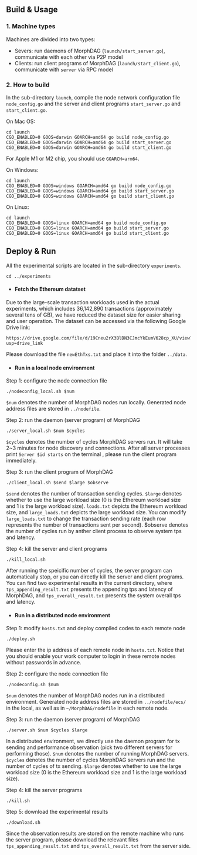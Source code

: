 ## Build & Usage

### 1. Machine types

Machines are divided into two types:

- Severs: run daemons of MorphDAG (`launch/start_server.go`), communicate with each other via P2P model
- Clients: run client programs of MorphDAG (`launch/start_client.go`), communicate with `server` via RPC model

### 2. How to build

In the sub-directory `launch`, compile the node network configuration file `node_config.go` and the server and client programs `start_server.go` and `start_client.go`. 

On Mac OS:

```shell
cd launch
CGO_ENABLED=0 GOOS=darwin GOARCH=amd64 go build node_config.go
CGO_ENABLED=0 GOOS=darwin GOARCH=amd64 go build start_server.go
CGO_ENABLED=0 GOOS=darwin GOARCH=amd64 go build start_client.go
```

For Apple M1 or M2 chip, you should use `GOARCH=arm64`.

On Windows:

```shell
cd launch
CGO_ENABLED=0 GOOS=windows GOARCH=amd64 go build node_config.go
CGO_ENABLED=0 GOOS=windows GOARCH=amd64 go build start_server.go
CGO_ENABLED=0 GOOS=windows GOARCH=amd64 go build start_client.go
```

On Linux:

```shell
cd launch
CGO_ENABLED=0 GOOS=linux GOARCH=amd64 go build node_config.go
CGO_ENABLED=0 GOOS=linux GOARCH=amd64 go build start_server.go
CGO_ENABLED=0 GOOS=linux GOARCH=amd64 go build start_client.go
```

## Deploy & Run

All the experimental scripts are located in the sub-directory `experiments`.

```shell
cd ../experiments
```

- #### Fetch the Ethereum datatset

Due to the large-scale transaction workloads used in the actual experiments, which includes 36,142,890 transactions (approximately several tens of GB), we have reduced the dataset size for easier sharing and user operation. The dataset can be accessed via the following Google Drive link:

```
https://drive.google.com/file/d/19Cneu2rX3BlDN3CJmcYkEumV628cp_XU/view?usp=drive_link
```

Please download the file `newEthTxs.txt` and place it into the folder `../data`.

- #### Run in a local node environment

Step 1: configure the node connection file

```shell
./nodeconfig_local.sh $num
```

`$num` denotes the number of MorphDAG nodes run locally. Generated node address files are stored in `../nodefile`.

Step 2: run the daemon (server program) of MorphDAG

```shell
./server_local.sh $num $cycles
```

`$cycles` denotes the number of cycles MorphDAG servers run. It will take 2~3 minutes for node discovery and connections. After all server processes print `Server $id starts` on the terminal , please run the client program immediately.

Step 3: run the client program of MorphDAG

```shell
./client_local.sh $send $large $observe
```

`$send` denotes the number of transaction sending cycles. `$large` denotes whether to use the large workload size (0 is the Ethereum workload size and 1 is the large workload size). `loads.txt` depicts the Ethereum workload size, and `large_loads.txt` depicts the large workload size. You can modify `large_loads.txt` to change the transaction sending rate (each row represents the number of transactions sent per second). $observe denotes the number of cycles run by anther client process to observe system tps and latency.

Step 4: kill the server and client programs

```shell
./kill_local.sh
```

After running the speicific number of cycles, the server program can automatically stop, or you can dircetly kill the server and client programs. You can find two experimental results in the current directory, where `tps_appending_result.txt` presents the appending tps and latency of MorphDAG, and `tps_overall_result.txt`  presents the system overall tps and latency.

- #### Run in a distributed node environment

Step 1: modify `hosts.txt` and deploy compiled codes to each remote node

```shell
./deploy.sh
```

Please enter the ip address of each remote node in `hosts.txt`. Notice that you should enable your work computer to login in these remote nodes without passwords in advance.

Step 2: configure the node connection file

```shell
./nodeconfig.sh $num
```

`$num` denotes the number of MorphDAG nodes run in a distributed environment. Generated node address files are stored in `../nodefile/ecs/` in the local, as well as in `~/MorphDAG/nodefile` in each remote node.

Step 3: run the daemon (server program) of MorphDAG

```shell
./server.sh $num $cycles $large
```

In a distributed environment, we directly use the daemon program for tx sending and performance observation (pick two different servers for performing those). `$num` denotes the number of running MorphDAG servers. `$cycles` denotes the number of cycles MorphDAG servers run and the number of cycles of tx sending. `$large` denotes whether to use the large workload size (0 is the Ethereum workload size and 1 is the large workload size).

Step 4: kill the server programs

```shell
./kill.sh
```

Step 5: download the experimental results

```shell
./download.sh
```

Since the observation results are stored on the remote machine who runs the server program, please download the relevant files `tps_appending_result.txt` and `tps_overall_result.txt` from the server side.
